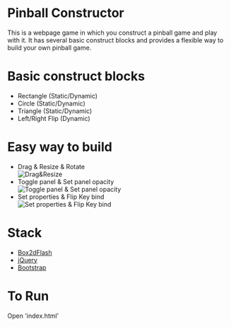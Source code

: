 # Pinball Constructor
This is a webpage game in which you construct a pinball game and play with it. It has several basic construct blocks and 
provides a flexible way to build your own pinball game.

# Basic construct blocks
- Rectangle (Static/Dynamic)
- Circle (Static/Dynamic)
- Triangle (Static/Dynamic)
- Left/Right Flip (Dynamic)

# Easy way to build
- Drag & Resize & Rotate  
![Drag&Resize](https://cloud.githubusercontent.com/assets/13807244/20524796/2e93dd7a-b0f7-11e6-89c5-265905e488ce.gif)
- Toggle panel & Set panel opacity  
![Toggle panel & Set panel opacity](https://cloud.githubusercontent.com/assets/13807244/20525050/80b7ce6c-b0f8-11e6-8942-213c0405f43c.gif)
- Set properties & Flip Key bind  
![Set properties & Flip Key bind](https://cloud.githubusercontent.com/assets/13807244/20524965/173abc7e-b0f8-11e6-92f5-73be50604b1f.gif)
  
# Stack
- [Box2dFlash](http://www.box2dflash.org/)
- [jQuery](http://jquery.com/)
- [Bootstrap](http://getbootstrap.com/)

# To Run
Open 'index.html'
